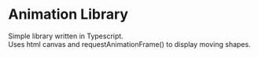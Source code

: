 # Animation Library

Simple library written in Typescript.  
Uses html canvas and requestAnimationFrame() to display moving shapes. 